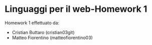 # Linguaggi per il web-Homework 1
Homework 1 effettuato da:
- Cristian Buttaro (cristian03git)
- Matteo Fiorentino (matteofiorentino03)

